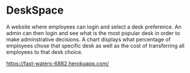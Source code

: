 DeskSpace
=========
A website where employees can login and select a desk preference. An admin can then login and see what is the most popular desk in order to make adminstrative decisions. A chart displays what percentage of employees chose that specific desk as well as the cost of transferring all employees to that desk choice.

https://fast-waters-6882.herokuapp.com/
